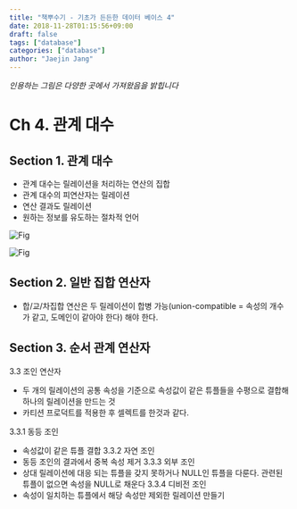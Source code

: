 ```yaml
---
title: "책뿌수기 - 기초가 든든한 데이터 베이스 4"
date: 2018-11-28T01:15:56+09:00
draft: false
tags: ["database"]
categories: ["database"]
author: "Jaejin Jang"
---
```


*인용하는 그림은 다양한 곳에서 가져왔음을 밝힙니다*

# Ch 4. 관계 대수

## Section 1. 관계 대수

* 관계 대수는 릴레이션을 처리하는 연산의 집합
 * 관계 대수의 피연산자는 릴레이션
 * 연산 결과도 릴레이션
 * 원하는 정보를 유도하는 절차적 언어

![Fig](/posts94_1.jpg "posts94_1.jpg")

![Fig](/posts94_2.jpg "posts94_2.jpg")

## Section 2. 일반 집합 연산자

* 합/교/차집합 연산은 두 릴레이션이 합병 가능(union-compatible = 속성의 개수가 같고, 도메인이 같아야 한다) 해야 한다.

## Section 3. 순서 관계 연산자

3.3 조인 연산자
* 두 개의 릴레이션의 공통 속성을 기준으로 속성값이 같은 튜플들을 수평으로 결합해 하나의 릴레이션을 만드는 것
* 카티션 프로덕트를 적용한 후 셀렉트를 한것과 같다.

3.3.1 동등 조인
* 속성값이 같은 튜플 결합
3.3.2 자연 조인
* 동등 조인의 결과에서 중복 속성 제거
3.3.3 외부 조인
* 상대 릴레이션에 대응 되는 튜플을 갖지 못하거나 NULL인 튜플을 다룬다. 관련된 튜플이 없으면 속성을 NULL로 채운다
3.3.4 디비전 조인
* 속성이 일치하는 튜플에서 해당 속성만 제외한 릴레이션 만들기
